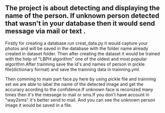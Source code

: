 ## The project is about detecting and displaying the name of the person. If unknown person detected that wasn't in your database then it would send message via mail or text .
Firstly for creating a database run creat_data.py it would capture your photos and will be saved in the database with the folder name already created in dataset folder.
Then after creating the dataset it would be trained with the help of "LBPH algorithm" one of the oldest and most popular algorithm.After trainning save the id's and names of person in pickle file(dictionary format) and save the trainning data in trainning.yml.
    
 Then comming to main part face.py here by using pickle file and trainning set we are able to label the name of the detected image and
 get the accuracy acording to the confidence.If unknown face is reconized many times then it's the messege to mail or sms.If you
 don't have account in "way2sms" it's better send to mail. And you can see the unknown person image it would be saved in a file. 
 
 
